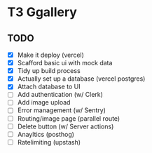 # T3 Ggallery

## TODO

- [x] Make it deploy (vercel)
- [x] Scafford basic ui with mock data
- [x] Tidy up build process
- [x] Actually set up a database (vercel postgres) 
- [x] Attach database to UI
- [ ] Add authentication (w/ Clerk)
- [ ] Add image upload
- [ ] Error management (w/ Sentry)
- [ ] Routing/image page (parallel route)
- [ ] Delete button (w/ Server actions)
- [ ] Anayltics (posthog)
- [ ] Ratelimiting (upstash)

